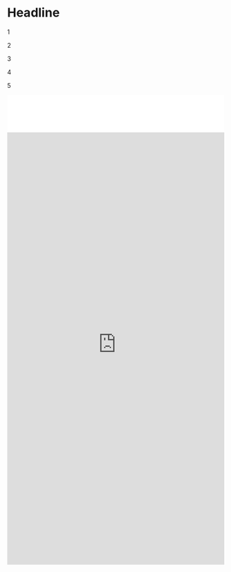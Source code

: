 # Headline

1

2

3

4

5


<iframe frameborder="no" border="0" marginwidth="0" marginheight="0" width=502 height=86 src="//music.163.com/outchain/player?type=2&id=117212&auto=1&height=66"></iframe>


<iframe frameborder="no" border="0" marginwidth="0" marginheight="0" width=502 height=1000 src="https://zhenhuli-blog-1252697766.cos-website.ap-beijing.myqcloud.com/#/"></iframe>



